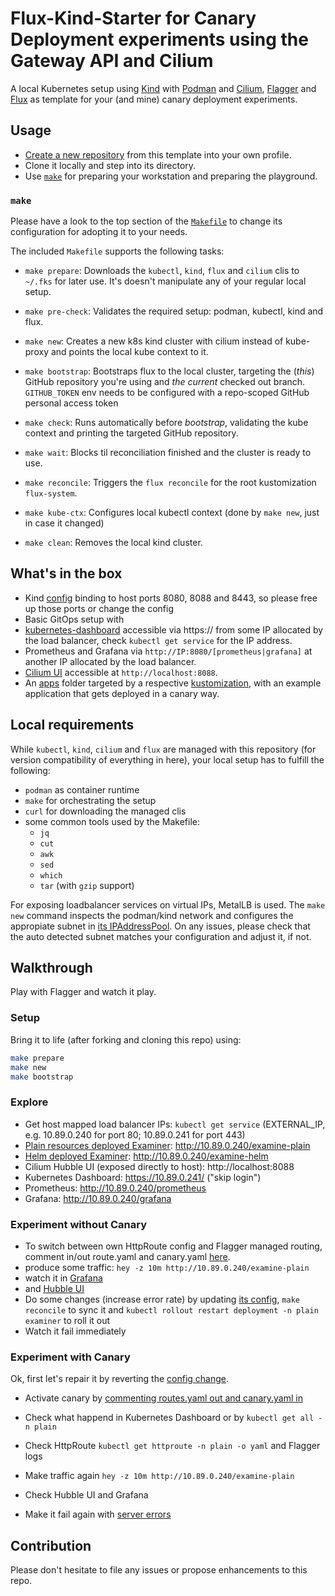 # Flux-Kind-Starter for Canary Deployment experiments using the Gateway API and Cilium

A local Kubernetes setup using [Kind](https://kind.sigs.k8s.io/) with [Podman](https://podman.io/) and [Cilium](https://cilium.io/), [Flagger](https://flagger.app/) and [Flux](https://fluxcd.io/) as template for your (and mine) canary deployment experiments.

## Usage

* [Create a new repository](https://github.com/heubeck/flux-kind-flagger-cilium/generate) from this template into your own profile.
* Clone it locally and step into its directory.
* Use [`make`](#make) for preparing your workstation and preparing the playground.

### `make`

Please have a look to the top section of the [`Makefile`](Makefile) to change its configuration for adopting it to your needs.

The included `Makefile` supports the following tasks:

* `make prepare`:
  Downloads the `kubectl`, `kind`, `flux` and `cilium` clis to `~/.fks` for later use. It's doesn't manipulate any of your regular local setup.

* `make pre-check`:
  Validates the required setup: podman, kubectl, kind and flux.

* `make new`:
  Creates a new k8s kind cluster with cilium instead of kube-proxy and points the local kube context to it.

* `make bootstrap`:
  Bootstraps flux to the local cluster, targeting the (_this_) GitHub repository you're using and _the current_ checked out branch.
  `GITHUB_TOKEN` env needs to be configured with a repo-scoped GitHub personal access token

* `make check`:
  Runs automatically before _bootstrap_, validating the kube context and printing the targeted GitHub repository.

* `make wait`:
  Blocks til reconciliation finished and the cluster is ready to use.

* `make reconcile`:
  Triggers the `flux reconcile` for the root kustomization `flux-system`.

* `make kube-ctx`:
  Configures local kubectl context (done by `make new`, just in case it changed)

* `make clean`:
  Removes the local kind cluster.

## What's in the box

* Kind [config](.kind/config.yaml) binding to host ports 8080, 8088 and 8443, so please free up those ports or change the config
* Basic GitOps setup with
* [kubernetes-dashboard](https://github.com/kubernetes/dashboard/tree/master/charts/helm-chart/kubernetes-dashboard) accessible via https:// from some IP allocated by the load balancer, check `kubectl get service` for the IP address.
* Prometheus and Grafana via `http://IP:8080/[prometheus|grafana]`  at another IP allocated by the load balancer.
* [Cilium UI](https://github.com/cilium/hubble-ui) accessible at `http://localhost:8088`.
* An [apps](apps) folder targeted by a respective [kustomization](local-cluster/apps.yaml), with an example application that gets deployed in a canary way.

## Local requirements

While `kubectl`, `kind`, `cilium` and `flux` are managed with this repository (for version compatibility of everything in here), your local setup has to fulfill the following:

* `podman` as container runtime
* `make` for orchestrating the setup
* `curl` for downloading the managed clis
* some common tools used by the Makefile:
  * `jq`
  * `cut`
  * `awk`
  * `sed`
  * `which`
  * `tar` (with `gzip` support)

For exposing loadbalancer services on virtual IPs, MetalLB is used. The `make new` command inspects the podman/kind network and configures the appropiate subnet in [its IPAddressPool](.kind/metallb/ip-address-pool.yaml).
On any issues, please check that the auto detected subnet matches your configuration and adjust it, if not.

## Walkthrough

Play with Flagger and watch it play.

### Setup

Bring it to life (after forking and cloning this repo) using:

```sh
make prepare
make new
make bootstrap
```

### Explore

* Get host mapped load balancer IPs: `kubectl get service` (EXTERNAL_IP, e.g. 10.89.0.240 for port 80; 10.89.0.241 for port 443)
* [Plain resources deployed Examiner](apps/plain): http://10.89.0.240/examine-plain
* [Helm deployed Examiner](apps/helm): http://10.89.0.240/examine-helm
* Cilium Hubble UI (exposed directly to host): http://localhost:8088
* Kubernetes Dashboard: https://10.89.0.241/ ("skip login")
* Prometheus: http://10.89.0.240/prometheus
* Grafana: http://10.89.0.240/grafana

### Experiment without Canary

* To switch between own HttpRoute config and Flagger managed routing, comment in/out route.yaml and canary.yaml
  [here](apps/plain/kustomization.yaml).
* produce some traffic:
  `hey -z 10m http://10.89.0.240/examine-plain`
* watch it in [Grafana](http://10.89.0.240/grafana/d/3g264CZVz/hubble-l7-http-metrics-by-workload?orgId=1&refresh=30s&from=now-5m&to=now&var-DS_PROMETHEUS=prometheus&var-cluster=&var-destination_namespace=plain&var-destination_workload=examiner&var-reporter=client&var-source_namespace=All&var-source_workload=All)
* and [Hubble UI](http://localhost:8088/?namespace=plain)
* Do some changes (increase error rate) by updating [its config](apps/plain/configmap.yaml), `make reconcile` to sync it and `kubectl rollout restart deployment -n plain examiner` to roll it out
* Watch it fail immediately

### Experiment with Canary

Ok, first let's repair it by reverting the [config change](apps/plain/configmap.yaml).

* Activate canary by [commenting routes.yaml out and canary.yaml in](apps/plain/kustomization.yaml)
* Check what happend in Kubernetes Dashboard or by `kubectl get all -n plain`
* Check HttpRoute `kubectl get httproute -n plain -o yaml` and Flagger logs

* Make traffic again
  `hey -z 10m http://10.89.0.240/examine-plain`
* Check Hubble UI and Grafana
* Make it fail again with [server errors](apps/plain/configmap.yaml)


## Contribution

Please don't hesitate to file any issues or propose enhancements to this repo.
